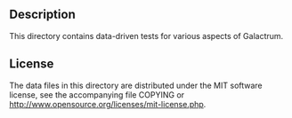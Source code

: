 Description
------------

This directory contains data-driven tests for various aspects of Galactrum.

License
--------

The data files in this directory are distributed under the MIT software
license, see the accompanying file COPYING or
http://www.opensource.org/licenses/mit-license.php.

